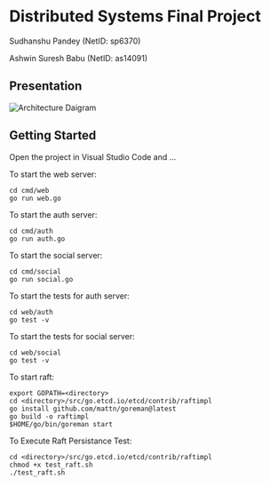 # Distributed Systems Final Project 

Sudhanshu Pandey (NetID: sp6370)

Ashwin Suresh Babu (NetID: as14091)

## Presentation

![Architecture Daigram](https://github.com/os3224/final-project-b0c9bd62-as14091-sp6370/blob/main/Architecture.jpeg)

## Getting Started

Open the project in Visual Studio Code and ...

To start the web server: 
```
cd cmd/web
go run web.go 
```

To start the auth server: 
```
cd cmd/auth 
go run auth.go
```

To start the social server: 
```
cd cmd/social 
go run social.go
```

To start the tests for auth server:
```
cd web/auth
go test -v
```

To start the tests for social server: 
```
cd web/social 
go test -v
```

To start raft:

```
export GOPATH=<directory>
cd <directory>/src/go.etcd.io/etcd/contrib/raftimpl
go install github.com/mattn/goreman@latest
go build -o raftimpl
$HOME/go/bin/goreman start
```

To Execute Raft Persistance Test:
```
cd <directory>/src/go.etcd.io/etcd/contrib/raftimpl
chmod +x test_raft.sh
./test_raft.sh
```


